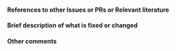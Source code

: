 <!-- Your title above should be a short description of what
was changed. Do not include the issue number in the title. -->

#### References to other Issues or PRs or Relevant literature
<!-- If this pull request fixes an issue, write "Fixes #NNNN" in that exact
format, e.g. "Fixes #1234". See
https://github.com/blog/1506-closing-issues-via-pull-requests
Please also write a comment on that issue linking back to this pull request once it is
open. -->


#### Brief description of what is fixed or changed


#### Other comments
